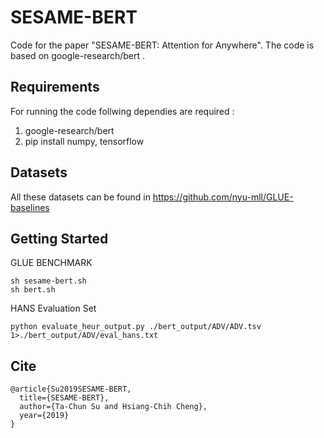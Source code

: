 # SESAME-BERT

Code for the paper "SESAME-BERT: Attention for Anywhere". The code is based on google-research/bert .

## Requirements

For running the code follwing dependies are required :

1. google-research/bert 
2. pip install numpy, tensorflow 

## Datasets

All these datasets can be found in https://github.com/nyu-mll/GLUE-baselines

## Getting Started

GLUE BENCHMARK
```
sh sesame-bert.sh
sh bert.sh
```

HANS Evaluation Set
```
python evaluate_heur_output.py ./bert_output/ADV/ADV.tsv 1>./bert_output/ADV/eval_hans.txt
```

## Cite

```
@article{Su2019SESAME-BERT,
  title={SESAME-BERT},
  author={Ta-Chun Su and Hsiang-Chih Cheng},
  year={2019}
}
```
